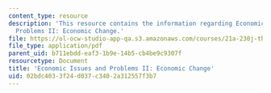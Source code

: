 ```yaml
---
content_type: resource
description: 'This resource contains the information regarding Economic Issues and
  Problems II: Economic Change.'
file: https://ol-ocw-studio-app-qa.s3.amazonaws.com/courses/21a-230j-the-contemporary-american-family-spring-2004/02bdc4033f24d037c3402a312557f3b7_MIT21A_230JS04_econissues2.pdf
file_type: application/pdf
parent_uid: b711ebdd-eaf3-1b9e-14b5-cb4be9c9307f
resourcetype: Document
title: 'Economic Issues and Problems II: Economic Change'
uid: 02bdc403-3f24-d037-c340-2a312557f3b7
---
```

